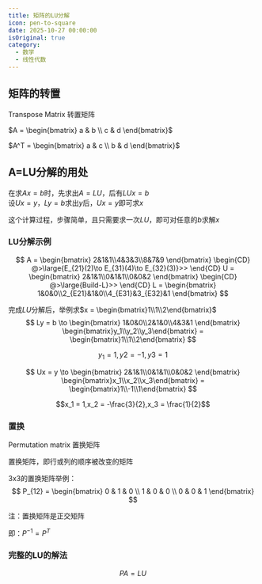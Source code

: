 ```yaml
---
title: 矩阵的LU分解
icon: pen-to-square
date: 2025-10-27 00:00:00
isOriginal: true
category:
  - 数学
  - 线性代数
---
```


<!-- more -->

## 矩阵的转置

Transpose Matrix 转置矩阵

$A = \begin{bmatrix} a & b \\ c & d \end{bmatrix}$  

$A^T = \begin{bmatrix} a & c \\ b & d \end{bmatrix}$


## A=LU分解的用处

在求$Ax=b$时，先求出$A = LU$，后有$LUx=b$  
设$Ux=y$，$Ly=b$求出$y$后，$Ux = y$即可求$x$

这个计算过程，步骤简单，且只需要求一次$LU$，即可对任意的$b$求解$x$

### LU分解示例

$$
A = \begin{bmatrix}
    2&1&1\\4&3&3\\8&7&9
\end{bmatrix}
\begin{CD}
    @>\large{E_{21}(2)\to E_{31}(4)\to E_{32}(3)}>>  
\end{CD}
U = \begin{bmatrix}
    2&1&1\\0&1&1\\0&0&2
\end{bmatrix}
\begin{CD}
    @>\large{Build-L}>>  
\end{CD}
L = \begin{bmatrix}
    1&0&0\\2_{E21}&1&0\\4_{E31}&3_{E32}&1
\end{bmatrix}
$$

完成$LU$分解后，举例求$x = \begin{bmatrix}1\\1\\2\end{bmatrix}$  
$$
Ly = b 
\to
\begin{bmatrix}
    1&0&0\\2&1&0\\4&3&1
\end{bmatrix}
\begin{bmatrix}y_1\\y_2\\y_3\end{bmatrix} = 
\begin{bmatrix}1\\1\\2\end{bmatrix}
$$

$$y_1 = 1,y2 = -1,y3 = 1$$

$$
Ux = y \to
\begin{bmatrix}
    2&1&1\\0&1&1\\0&0&2
\end{bmatrix}
\begin{bmatrix}x_1\\x_2\\x_3\end{bmatrix} = 
\begin{bmatrix}1\\-1\\1\end{bmatrix}
$$

$$x_1 = 1,x_2 = -\frac{3}{2},x_3 = \frac{1}{2}$$

### 置换

Permutation matrix 置换矩阵

置换矩阵，即行或列的顺序被改变的矩阵

3x3的置换矩阵举例：
$$
P_{12} = \begin{bmatrix}
    0 & 1 & 0 \\
    1 & 0 & 0 \\
    0 & 0 & 1
\end{bmatrix}
$$

注：置换矩阵是正交矩阵

即：$P^{-1} = P^T$

### 完整的LU的解法
$$PA = LU$$